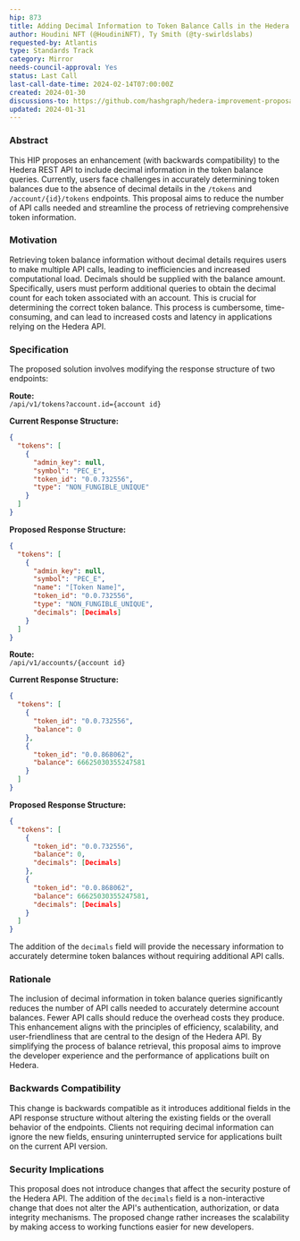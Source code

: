 ```yaml
---
hip: 873
title: Adding Decimal Information to Token Balance Calls in the Hedera REST API
author: Houdini NFT (@HoudiniNFT), Ty Smith (@ty-swirldslabs)
requested-by: Atlantis
type: Standards Track
category: Mirror
needs-council-approval: Yes
status: Last Call
last-call-date-time: 2024-02-14T07:00:00Z
created: 2024-01-30
discussions-to: https://github.com/hashgraph/hedera-improvement-proposal/pull/873
updated: 2024-01-31
---
```


### Abstract
This HIP proposes an enhancement (with backwards compatibility) to the Hedera REST API to include decimal information in the token balance queries. Currently, users face challenges in accurately determining token balances due to the absence of decimal details in the `/tokens` and `/account/{id}/tokens` endpoints. This proposal aims to reduce the number of API calls needed and streamline the process of retrieving comprehensive token information.

### Motivation
Retrieving token balance information without decimal details requires users to make multiple API calls, leading to inefficiencies and increased computational load. Decimals should be supplied with the balance amount. Specifically, users must perform additional queries to obtain the decimal count for each token associated with an account. This is crucial for determining the correct token balance. This process is cumbersome, time-consuming, and can lead to increased costs and latency in applications relying on the Hedera API.

### Specification
The proposed solution involves modifying the response structure of two endpoints:

**Route:**  
`/api/v1/tokens?account.id={account id}`

**Current Response Structure:**
```json
{
  "tokens": [
    {
      "admin_key": null,
      "symbol": "PEC_E",
      "token_id": "0.0.732556",
      "type": "NON_FUNGIBLE_UNIQUE"
    }
  ]
}
```

**Proposed Response Structure:**
```json
{
  "tokens": [
    {
      "admin_key": null,
      "symbol": "PEC_E",
      "name": "[Token Name]",
      "token_id": "0.0.732556",
      "type": "NON_FUNGIBLE_UNIQUE",
      "decimals": [Decimals]
    }
  ]
}
```

**Route:**  
`/api/v1/accounts/{account id}`

**Current Response Structure:**
```json
{
  "tokens": [
    {
      "token_id": "0.0.732556",
      "balance": 0
    },
    {
      "token_id": "0.0.868062",
      "balance": 66625030355247581
    }
  ]
}
```

**Proposed Response Structure:**
```json
{
  "tokens": [
    {
      "token_id": "0.0.732556",
      "balance": 0,
      "decimals": [Decimals]
    },
    {
      "token_id": "0.0.868062",
      "balance": 66625030355247581,
      "decimals": [Decimals]
    }
  ]
}
```

The addition of the `decimals` field will provide the necessary information to accurately determine token balances without requiring additional API calls.

### Rationale
The inclusion of decimal information in token balance queries significantly reduces the number of API calls needed to accurately determine account balances. Fewer API calls should reduce the overhead costs they produce. This enhancement aligns with the principles of efficiency, scalability, and user-friendliness that are central to the design of the Hedera API. By simplifying the process of balance retrieval, this proposal aims to improve the developer experience and the performance of applications built on Hedera.

### Backwards Compatibility
This change is backwards compatible as it introduces additional fields in the API response structure without altering the existing fields or the overall behavior of the endpoints. Clients not requiring decimal information can ignore the new fields, ensuring uninterrupted service for applications built on the current API version.

### Security Implications
This proposal does not introduce changes that affect the security posture of the Hedera API. The addition of the `decimals` field is a non-interactive change that does not alter the API's authentication, authorization, or data integrity mechanisms. The proposed change rather increases the scalability by making access to working functions easier for new developers.
